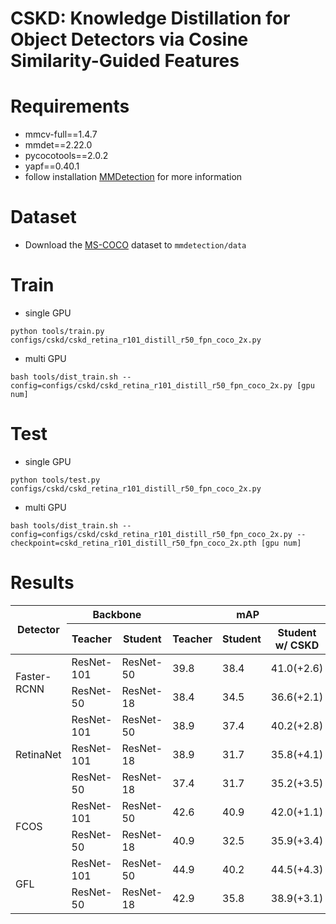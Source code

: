 # CSKD: Knowledge Distillation for Object Detectors via Cosine Similarity-Guided Features

# Requirements
* mmcv-full==1.4.7
* mmdet==2.22.0
* pycocotools==2.0.2
* yapf==0.40.1
* follow installation [MMDetection](https://mmdetection.readthedocs.io/en/stable/get_started.html) for more information

# Dataset
* Download the [MS-COCO](https://cocodataset.org/#home) dataset to ```mmdetection/data```

# Train

* single GPU
```
python tools/train.py configs/cskd/cskd_retina_r101_distill_r50_fpn_coco_2x.py
```

* multi GPU
```
bash tools/dist_train.sh --config=configs/cskd/cskd_retina_r101_distill_r50_fpn_coco_2x.py [gpu num]
```

# Test

* single GPU
```
python tools/test.py configs/cskd/cskd_retina_r101_distill_r50_fpn_coco_2x.py 
```

* multi GPU
```
bash tools/dist_train.sh --config=configs/cskd/cskd_retina_r101_distill_r50_fpn_coco_2x.py --checkpoint=cskd_retina_r101_distill_r50_fpn_coco_2x.pth [gpu num]
```

# Results
<table class="tg">
<thead>
  <tr>
    <th class="tg-c3ow" rowspan="2">Detector</th>
    <th class="tg-c3ow" colspan="2">Backbone</th>
    <th class="tg-c3ow" colspan="3">mAP</th>
    <th class="tg-c3ow" rowspan="2">Config</th>
    <th class="tg-c3ow" rowspan="2">Model</th>
  </tr>
  <tr>
    <th class="tg-0pky">Teacher</th>
    <th class="tg-0pky">Student</th>
    <th class="tg-c3ow">Teacher</th>
    <th class="tg-c3ow">Student</th>
    <th class="tg-c3ow">Student w/ CSKD</th>
  </tr>
</thead>
<tbody>
  <tr>
    <td class="tg-0pky" rowspan="2">Faster-RCNN</td>
    <td class="tg-0pky">ResNet-101</td>
    <td class="tg-c3ow">ResNet-50</td>
    <td class="tg-c3ow">39.8</td>
    <td class="tg-c3ow">38.4</td>
    <td class="tg-c3ow">41.0(+2.6)</td>
    <td class="tg-y02l"><a href="https://github.com/paper-id-11094/CSKD/blob/master/configs/cskd/cskd_faster_rcnn_r50_distill_r18_fpn_coco_1x.py" target="_blank" rel="noopener noreferrer">config</a></td>
    <td class="tg-y02l"><a href="https://drive.google.com/file/d/1kTXFLXQf8I72DDlpsnnObG0RWn8oQfcT/view?usp=sharing" target="_blank" rel="noopener noreferrer">model</a></td>
  </tr>
  <tr>
    <td class="tg-c3ow">ResNet-50</td>
    <td class="tg-c3ow">ResNet-18</td>
    <td class="tg-c3ow">38.4</td>
    <td class="tg-c3ow">34.5</td>
    <td class="tg-c3ow">36.6(+2.1)</td>
    <td class="tg-y02l"><a href="https://github.com/paper-id-11094/CSKD/blob/master/configs/cskd/cskd_faster_rcnn_r50_distill_r18_fpn_coco_1x.py" target="_blank" rel="noopener noreferrer">config</a></td>
    <td class="tg-y02l"><a href="https://drive.google.com/file/d/1tCZkGCewu2DWdHuc-NcdPSquZLpJ8AST/view?usp=sharing" target="_blank" rel="noopener noreferrer">model</a></td>
  </tr>
  <tr>
    <td class="tg-c3ow" rowspan="3">RetinaNet</td>
    <td class="tg-0pky">ResNet-101</td>
    <td class="tg-c3ow">ResNet-50</td>
    <td class="tg-c3ow">38.9</td>
    <td class="tg-c3ow">37.4</td>
    <td class="tg-c3ow">40.2(+2.8)</td>
    <td class="tg-0pky"><a href="https://github.com/paper-id-11094/CSKD/blob/master/configs/cskd/cskd_retina_r101_distill_r50_fpn_coco_2x.py" target="_blank" rel="noopener noreferrer">config</a></td>
    <td class="tg-0pky"><a href="https://drive.google.com/file/d/1zMolp7o8QjS6B8DSEjJBprVAT7RRu4H3/view?usp=sharing" target="_blank" rel="noopener noreferrer">model</a></td>
  </tr>
  <tr>
    <td class="tg-c3ow">ResNet-101</td>
    <td class="tg-c3ow">ResNet-18</td>
    <td class="tg-c3ow">38.9</td>
    <td class="tg-c3ow">31.7</td>
    <td class="tg-c3ow">35.8(+4.1)</td>
    <td class="tg-c3ow"><a href="https://github.com/paper-id-11094/CSKD/blob/master/configs/cskd/cskd_retina_r101_distill_r18_fpn_coco_1x.py" target="_blank" rel="noopener noreferrer">config</a></td>
    <td class="tg-c3ow"><a href="https://drive.google.com/file/d/1vNKt7pJzTmI4tTQX9j-4INEL21MLNOPO/view?usp=sharing" target="_blank" rel="noopener noreferrer">model</a></td>
  </tr>
  <tr>
    <td class="tg-c3ow">ResNet-50</td>
    <td class="tg-c3ow">ResNet-18</td>
    <td class="tg-c3ow">37.4</td>
    <td class="tg-c3ow">31.7</td>
    <td class="tg-c3ow">35.2(+3.5)</td>
    <td class="tg-c3ow"><a href="https://github.com/paper-id-11094/CSKD/blob/master/configs/cskd/cskd_retina_r50_distill_r18_fpn_coco_1x.py" target="_blank" rel="noopener noreferrer">config</a></td>
    <td class="tg-c3ow"><a href="https://drive.google.com/file/d/1-x-6pAXE1eMpoUAqdNoV_Z7p_v20S5MF/view?usp=sharing" target="_blank" rel="noopener noreferrer">model</a></td>
  </tr>
  <tr>
    <td class="tg-c3ow" rowspan="2">FCOS</td>
    <td class="tg-0pky">ResNet-101</td>
    <td class="tg-c3ow">ResNet-50</td>
    <td class="tg-c3ow">42.6</td>
    <td class="tg-c3ow">40.9</td>
    <td class="tg-c3ow">42.0(+1.1)</td>
    <td class="tg-c3ow"><a href="https://github.com/paper-id-11094/CSKD/blob/master/configs/cskd/cskd_fcos_r101_distill_r50_fpn_coco_2x.py" target="_blank" rel="noopener noreferrer">config</a></td>
    <td class="tg-c3ow"><a href="https://drive.google.com/file/d/1Qo-RPogCUNESU4Vn5MrFdFzhCDoF9cnf/view?usp=sharing" target="_blank" rel="noopener noreferrer">model</a></td>
  </tr>
  <tr>
    <td class="tg-c3ow">ResNet-50</td>
    <td class="tg-c3ow">ResNet-18</td>
    <td class="tg-c3ow">40.9</td>
    <td class="tg-c3ow">32.5</td>
    <td class="tg-c3ow">35.9(+3.4)</td>
    <td class="tg-0pky"><a href="https://github.com/paper-id-11094/CSKD/blob/master/configs/cskd/cskd_fcos_r50_distill_r18_fpn_coco_1x.py" target="_blank" rel="noopener noreferrer">config</a></td>
    <td class="tg-0pky"><a href="https://drive.google.com/file/d/17q6IxzsRKUr6Vk-fbEL9IyRUCuA-cKXj/view?usp=sharing" target="_blank" rel="noopener noreferrer">model</a></td>
  </tr>
  <tr>
    <td class="tg-c3ow" rowspan="2">GFL</td>
    <td class="tg-0pky">ResNet-101</td>
    <td class="tg-c3ow">ResNet-50</td>
    <td class="tg-c3ow">44.9</td>
    <td class="tg-c3ow">40.2</td>
    <td class="tg-c3ow">44.5(+4.3)</td>
    <td class="tg-0pky"><a href="https://github.com/paper-id-11094/CSKD/blob/master/configs/cskd/cskd_faster_rcnn_r50_distill_r18_fpn_coco_1x.py" target="_blank" rel="noopener noreferrer">config</a></td>
    <td class="tg-0pky"><a href="https://drive.google.com/file/d/1kTXFLXQf8I72DDlpsnnObG0RWn8oQfcT/view?usp=sharing" target="_blank" rel="noopener noreferrer">model</a></td>
  </tr>
  <tr>
    <td class="tg-c3ow">ResNet-50</td>
    <td class="tg-c3ow">ResNet-18</td>
    <td class="tg-c3ow">42.9</td>
    <td class="tg-c3ow">35.8</td>
    <td class="tg-c3ow">38.9(+3.1)</td>
    <td class="tg-0pky"><a href="https://github.com/paper-id-11094/CSKD/blob/master/configs/cskd/cskd_faster_rcnn_r50_distill_r18_fpn_coco_1x.py" target="_blank" rel="noopener noreferrer">config</a></td>
    <td class="tg-0pky"><a href="https://drive.google.com/file/d/1tCZkGCewu2DWdHuc-NcdPSquZLpJ8AST/view?usp=sharing" target="_blank" rel="noopener noreferrer">model</a></td>
  </tr>
</tbody>
</table>
